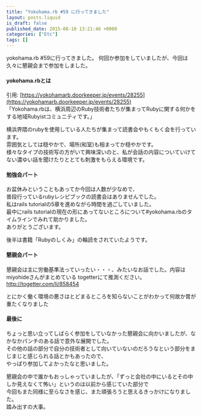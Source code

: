 ```yaml
---
title: "Yokohama.rb #59 に行ってきました"
layout: posts.liquid
is_draft: false
published_date: 2015-08-10 13:21:46 +0900
categories: ["Etc"]
tags: []
---
```


yokohama.rb #59に行ってきました。 何回か参加をしていましたが、今回は久々に懇親会まで参加をしました。

#### yokohama.rbとは
引用: [https://yokohamarb.doorkeeper.jp/events/28255](https://yokohamarb.doorkeeper.jp/events/28255)  
「Yokohama.rbは、横浜周辺のRuby技術者たちが集まってRubyに関する何かをする地域Rubyistコミュニティです。」

横浜界隈のrubyを使用している人たちが集まって読書会やもくもく会を行っています。  
雰囲気としては穏やかで、場所(和室)も相まってか穏やかです。  
様々なタイプの技術写の方がいて興味深いのと、私が会話の内容についていけてない濃ゆい話を聞けたりととても刺激をもらえる環境です。

#### 勉強会パート
お盆休みということもあってか今回は人数が少なめで、  
普段行っているrubyレシピブックの読書会はありませんでした。  
私はrails tutorialの5章を進めながら時間を過ごしていました。  
最中にrails tutorialの現在の形にあってないところについて#yokohama.rbのタイムラインでみれて助かりました。  
ありがとうございます。

後半は書籍「Rubyのしくみ」の輪読をされていたようです。

#### 懇親会パート
懇親会は主に労働基準法っていったい・・・、みたいなお話でした。内容はmiyohideさんがまとめている togetterにて推測ください。  
http://togetter.com/li/858454

とにかく働く環境の悪さはとどまるところを知らないことがわかって何故か胃が重たくなりました

#### 最後に
ちょっと思い立ってしばらく参加をしていなかった懇親会に向かいましたが、なかなかパンチのある話で意外な展開でした。  
その他の話の部分で自分の技術者として向いていないのだろうなという部分をまじまじと感じられる話とかもあったので、  
やっぱり参加してよかったなと思いました。

懇親会の中で誰かもおっしゃっていましたが、「ずっと会社の中にいるとその中しか見えなくて怖い」というのは以前から感じていた部分で  
今回もまた同様に至らなさを感じ、また頑張ろうと思えるきっかけになりました。  
踏み出すの大事。


